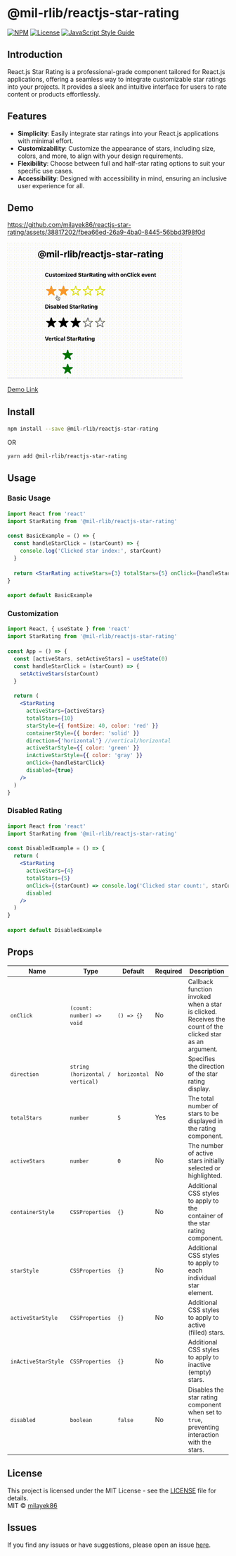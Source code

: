 # @mil-rlib/reactjs-star-rating

[![NPM](https://img.shields.io/npm/v/@mil-rlib/reactjs-star-rating.svg)](https://www.npmjs.com/package/@mil-rlib/reactjs-star-rating)
[![License](https://img.shields.io/badge/license-MIT-blue.svg)](https://opensource.org/licenses/MIT)
[![JavaScript Style Guide](https://img.shields.io/badge/code_style-standard-brightgreen.svg)](https://standardjs.com)

## Introduction

React.js Star Rating is a professional-grade component tailored for React.js applications, offering a seamless way to integrate customizable star ratings into your projects. It provides a sleek and intuitive interface for users to rate content or products effortlessly.

## Features

- **Simplicity**: Easily integrate star ratings into your React.js applications with minimal effort.
- **Customizability**: Customize the appearance of stars, including size, colors, and more, to align with your design requirements.
- **Flexibility**: Choose between full and half-star rating options to suit your specific use cases.
- **Accessibility**: Designed with accessibility in mind, ensuring an inclusive user experience for all.

## Demo

https://github.com/milayek86/reactjs-star-rating/assets/38817202/fbea66ed-26a9-4ba0-8445-56bbd3f98f0d

![react-star-rating](https://github.com/milayek86/reactjs-star-rating/blob/main/static/react-star-rating.gif)

[Demo Link](https://milayek86.github.io/reactjs-star-rating)

## Install

```bash
npm install --save @mil-rlib/reactjs-star-rating
```

OR

```bash
yarn add @mil-rlib/reactjs-star-rating
```

## Usage

### Basic Usage

```jsx
import React from 'react'
import StarRating from '@mil-rlib/reactjs-star-rating'

const BasicExample = () => {
  const handleStarClick = (starCount) => {
    console.log('Clicked star index:', starCount)
  }

  return <StarRating activeStars={3} totalStars={5} onClick={handleStarClick} />
}

export default BasicExample
```

### Customization

```jsx
import React, { useState } from 'react'
import StarRating from '@mil-rlib/reactjs-star-rating'

const App = () => {
  const [activeStars, setActiveStars] = useState(0)
  const handleStarClick = (starCount) => {
    setActiveStars(starCount)
  }

  return (
    <StarRating
      activeStars={activeStars}
      totalStars={10}
      starStyle={{ fontSize: 40, color: 'red' }}
      containerStyle={{ border: 'solid' }}
      direction={'horizontal'} //vertical/horizontal
      activeStarStyle={{ color: 'green' }}
      inActiveStarStyle={{ color: 'gray' }}
      onClick={handleStarClick}
      disabled={true}
    />
  )
}
```

### Disabled Rating

```jsx
import React from 'react'
import StarRating from '@mil-rlib/reactjs-star-rating'

const DisabledExample = () => {
  return (
    <StarRating
      activeStars={4}
      totalStars={5}
      onClick={(starCount) => console.log('Clicked star count:', starCount)}
      disabled
    />
  )
}

export default DisabledExample
```

## Props


| Name             | Type                            | Default | Required | Description                                                                                      |
|------------------|---------------------------------|---------|----------|--------------------------------------------------------------------------------------------------|
| `onClick`        | `(count: number) => void`      | `() => {}` | No       | Callback function invoked when a star is clicked. Receives the count of the clicked star as an argument. |
| `direction`      | `string (horizontal / vertical)`| `horizontal` | No       | Specifies the direction of the star rating display.                                                |
| `totalStars`     | `number`                        | `5`       | Yes      | The total number of stars to be displayed in the rating component.                                 |
| `activeStars`    | `number`                        | `0`       | No       | The number of active stars initially selected or highlighted.                                       |
| `containerStyle` | `CSSProperties`                 | `{}`      | No       | Additional CSS styles to apply to the container of the star rating component.                       |
| `starStyle`      | `CSSProperties`                 | `{}`      | No       | Additional CSS styles to apply to each individual star element.                                      |
| `activeStarStyle`| `CSSProperties`                 | `{}`      | No       | Additional CSS styles to apply to active (filled) stars.                                             |
| `inActiveStarStyle` | `CSSProperties`              | `{}`      | No       | Additional CSS styles to apply to inactive (empty) stars.                                            |
| `disabled`       | `boolean`                       | `false`   | No       | Disables the star rating component when set to `true`, preventing interaction with the stars.     |



## License

This project is licensed under the MIT License - see the [LICENSE](LICENSE) file for details.\
 MIT © [milayek86](https://github.com/milayek86)

## Issues

If you find any issues or have suggestions, please open an issue [here](https://github.com/milayek86/reactjs-star-rating/issues).

